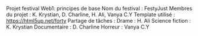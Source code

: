 Projet festival Web1: principes de base
Nom du festival : FestyJust
Membres du projet : K. Krystian, D. Charline, H. Ali, Vanya C.Y
Template utilisé : https://html5up.net/forty
Partage de tâches : 
Drame : H. Ali
Science fiction : K. Krystian
Documentaire : D. Charline 
Horreur : Vanya C.Y
